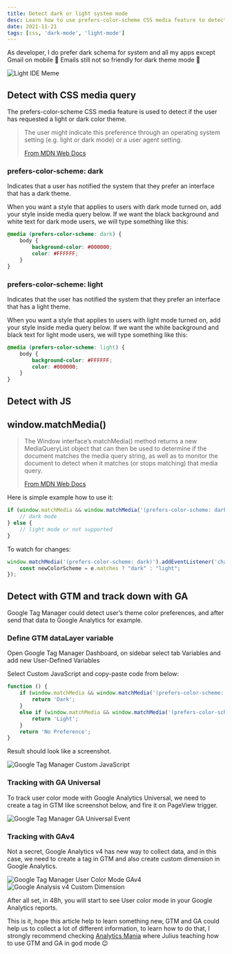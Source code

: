 ```yaml
---
title: Detect dark or light system mode
desc: Learn how to use prefers-color-scheme CSS media feature to detect user color theme preferences. See examples using media query and JavaScript. Also, track color mode with Google Tag Manager and Google Analytics.
date: 2021-11-21
tags: [css, 'dark-mode', 'light-mode']
---
```


As developer, I do prefer dark schema for system and all my apps except Gmail on mobile 🙂 Emails still not so friendly for dark theme mode 🙂

<img src="./meme-light-ide.jpeg" alt="Light IDE Meme" eleventy:widths="360">

## Detect with CSS media query
The prefers-color-scheme CSS media feature is used to detect if the user has requested a light or dark color theme.

> The user might indicate this preference through an operating system setting (e.g. light or dark mode) or a user agent setting.
>
> [From MDN Web Docs](https://developer.mozilla.org/en-US/docs/Web/CSS/@media/prefers-color-scheme)

### prefers-color-scheme: dark

Indicates that a user has notified the system that they prefer an interface that has a dark theme.

When you want a style that applies to users with dark mode turned on, add your style inside media query below. If we want the black background and white text for dark mode users, we will type something like this:

```css
@media (prefers-color-scheme: dark) {
	body {
		background-color: #000000;
		color: #FFFFFF;
	}
}
```

### prefers-color-scheme: light

Indicates that the user has notified the system that they prefer an interface that has a light theme.

When you want a style that applies to users with light mode turned on, add your style inside media query below. If we want the white background and black text for light mode users, we will type something like this:

```css
@media (prefers-color-scheme: light) {
	body {
		background-color: #FFFFFF;
		color: #000000;
	}
}
```

## Detect with JS

## window.matchMedia()

> The Window interface’s matchMedia() method returns a new MediaQueryList object that can then be used to determine if the document matches the media query string, as well as to monitor the document to detect when it matches (or stops matching) that media query.
>
> [From MDN Web Docs](https://developer.mozilla.org/en-US/docs/Web/API/Window/matchMedia)

Here is simple example how to use it:

```js
if (window.matchMedia && window.matchMedia('(prefers-color-scheme: dark)').matches) {
    // dark mode
} else {
	// light mode or not supported
}
```

To watch for changes:

```js
window.matchMedia('(prefers-color-scheme: dark)').addEventListener('change', e => {
    const newColorScheme = e.matches ? "dark" : "light";
});
```

## Detect with GTM and track down with GA

Google Tag Manager could detect user’s theme color preferences, and after send that data to Google Analytics for example.

### Define GTM dataLayer variable

Open Google Tag Manager Dashboard, on sidebar select tab Variables and add new User-Defined Variables

Select Custom JavaScript and copy-paste code from below:

```js
function () {
	if (window.matchMedia && window.matchMedia('(prefers-color-scheme: dark)').matches) {
		return 'Dark';
	}
	else if (window.matchMedia && window.matchMedia('(prefers-color-scheme: light)').matches) {
		return 'Light';
	}
	return 'No Preference';
}
```

Result should look like a screenshot.

<img src="./google-tag-manager-custom-javascript.png" alt="Google Tag Manager Custom JavaScript" eleventy:widths="900">

### Tracking with GA Universal

To track user color mode with Google Analytics Universal, we need to create a tag in GTM like screenshot below, and fire it on PageView trigger.

<img src="./google-tag-manager-ga-universal-event.png" alt="Google Tag Manager GA Universal Event" eleventy:widths="900">

### Tracking with GAv4

Not a secret, Google Analytics v4 has new way to collect data, and in this case, we need to create a tag in GTM and also create custom dimension in Google Analytics.

<img src="./google-tag-manager-user-color-mode-gav4.png" alt="Google Tag Manager User Color Mode GAv4" eleventy:widths="900">

<img src="./google-analysis-v4-custom-dimension.png" alt="Google Analysis v4 Custom Dimension" eleventy:widths="900">

After all set, in 48h, you will start to see User color mode in your Google Analytics reports.

This is it, hope this article help to learn something new, GTM and GA could help us to collect a lot of different information, to learn how to do that, I strongly recommend checking [Analytics Mania](https://www.analyticsmania.com/) where Julius teaching how to use GTM and GA in god mode 😉

